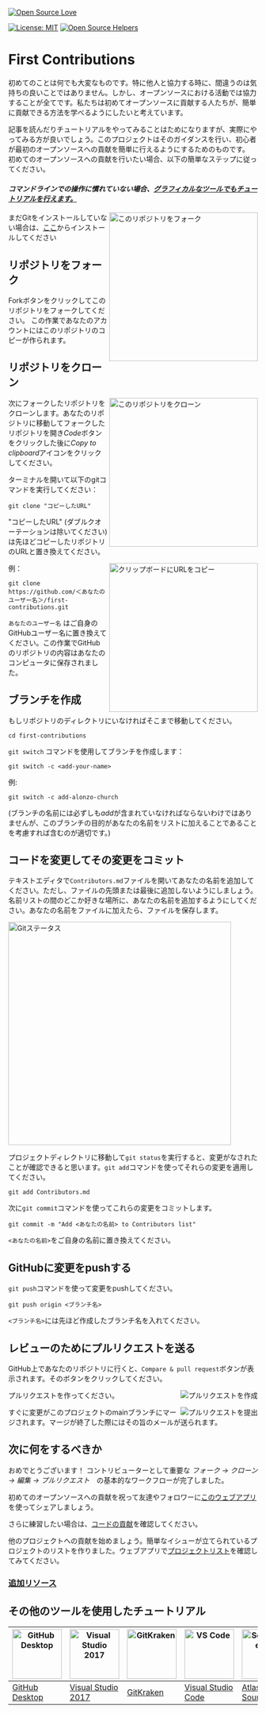 [![Open Source Love](https://badges.frapsoft.com/os/v1/open-source.svg?v=103)](https://github.com/ellerbrock/open-source-badges/)

[![License: MIT](https://img.shields.io/badge/License-MIT-green.svg)](https://opensource.org/licenses/MIT)
[![Open Source Helpers](https://www.codetriage.com/roshanjossey/first-contributions/badges/users.svg)](https://www.codetriage.com/roshanjossey/first-contributions)

# First Contributions

初めてのことは何でも大変なものです。特に他人と協力する時に、間違うのは気持ちの良いことではありません。しかし、オープンソースにおける活動では協力することが全てです。私たちは初めてオープンソースに貢献する人たちが、簡単に貢献できる方法を学べるようにしたいと考えています。

記事を読んだりチュートリアルをやってみることはためになりますが、実際にやってみる方が良いでしょう。このプロジェクトはそのガイダンスを行い、初心者が最初のオープンソースへの貢献を簡単に行えるようにするためのものです。<br>
初めてのオープンソースへの貢献を行いたい場合、以下の簡単なステップに従ってください。

#### *コマンドラインでの操作に慣れていない場合、[グラフィカルなツールでもチュートリアルを行えます。]( #その他のツールを使用したチュートリアル )*

<img align="right" width="300" src="https://firstcontributions.github.io/assets/Readme/fork.png" alt="このリポジトリをフォーク" />

まだGitをインストールしていない場合は、[ここ](https://help.github.com/articles/set-up-git/)からインストールしてください

## リポジトリをフォーク

Forkボタンをクリックしてこのリポジトリをフォークしてください。
この作業であなたのアカウントにはこのリポジトリのコピーが作られます。

## リポジトリをクローン

<img align="right" width="300" src="https://firstcontributions.github.io/assets/Readme/clone.png" alt="このリポジトリをクローン" />

次にフォークしたリポジトリをクローンします。あなたのリポジトリに移動してフォークしたリポジトリを開き*Code*ボタンをクリックした後に*Copy to clipboard*アイコンをクリックしてください。

ターミナルを開いて以下のgitコマンドを実行してください：

```
git clone "コピーしたURL"
```
"コピーしたURL" (ダブルクオーテーションは除いてください) は先ほどコピーしたリポジトリのURLと置き換えてください。

<img align="right" width="300" src="https://firstcontributions.github.io/assets/Readme/copy-to-clipboard.png" alt="クリップボードにURLをコピー" />

例：
```
git clone https://github.com/＜あなたのユーザー名＞/first-contributions.git
```
`あなたのユーザー名` はご自身のGitHubユーザー名に置き換えてください。この作業でGitHub のリポジトリの内容はあなたのコンピュータに保存されました。

## ブランチを作成

もしリポジトリのディレクトリにいなければそこまで移動してください。

```
cd first-contributions
```
`git switch` コマンドを使用してブランチを作成します：
```
git switch -c <add-your-name>
```

例:
```
git switch -c add-alonzo-church
```
(ブランチの名前には必ずしも*add*が含まれていなければならないわけではありませんが、このブランチの目的があなたの名前をリストに加えることであることを考慮すれば含むのが適切です。)

## コードを変更してその変更をコミット

テキストエディタで`Contributors.md`ファイルを開いてあなたの名前を追加してください。ただし、ファイルの先頭または最後に追加しないようにしましょう。名前リストの間のどこか好きな場所に、あなたの名前を追加するようにしてください。あなたの名前をファイルに加えたら、ファイルを保存します。

<img align="float: right;" width="450" src="https://firstcontributions.github.io/assets/Readme/git-status.png" alt="Gitステータス" />

プロジェクトディレクトリに移動して`git status`を実行すると、変更がなされたことが確認できると思います。`git add`コマンドを使ってそれらの変更を適用してください。
```
git add Contributors.md
```

次に`git commit`コマンドを使ってこれらの変更をコミットします。
```
git commit -m "Add <あなたの名前> to Contributors list"
```
`<あなたの名前>`をご自身の名前に置き換えてください。

## GitHubに変更をpushする

`git push`コマンドを使って変更をpushしてください。
```
git push origin <ブランチ名>
```
`<ブランチ名>`には先ほど作成したブランチ名を入れてください。

## レビューのためにプルリクエストを送る

GitHub上であなたのリポジトリに行くと、`Compare & pull request`ボタンが表示されます。そのボタンをクリックしてください。

<img style="float: right;" src="https://firstcontributions.github.io/assets/Readme/compare-and-pull.png" alt="プルリクエストを作成" />

プルリクエストを作ってください。

<img style="float: right;" src="https://firstcontributions.github.io/assets/Readme/submit-pull-request.png" alt="プルリクエストを提出" />

すぐに変更がこのプロジェクトのmainブランチにマージされます。マージが終了した際にはその旨のメールが送られます。

## 次に何をするべきか

おめでとうございます！  コントリビューターとして重要な _フォーク -> クローン -> 編集 -> プルリクエスト_　の基本的なワークフローが完了しました。

初めてのオープンソースへの貢献を祝って友達やフォロワーに[このウェブアプリ](https://firstcontributions.github.io/#social-share)を使ってシェアしましょう。

さらに練習したい場合は、[コードの貢献](https://github.com/roshanjossey/code-contributions)を確認してください。

他のプロジェクトへの貢献を始めましょう。簡単なイシューが立てられているプロジェクトのリストを作りました。ウェブアプリで[プロジェクトリスト](https://firstcontributions.github.io/#project-list)を確認してみてください。

### [追加リソース](../additional-material/git_workflow_scenarios/additional-material.md)

## その他のツールを使用したチュートリアル
| <a href="../gui-tool-tutorials/github-desktop-tutorial.md"><img alt="GitHub Desktop" src="https://desktop.github.com/images/desktop-icon.svg" width="100"></a> | <a href="../gui-tool-tutorials/github-windows-vs2017-tutorial.md"><img alt="Visual Studio 2017" src="https://upload.wikimedia.org/wikipedia/commons/c/cd/Visual_Studio_2017_Logo.svg" width="100"></a> | <a href="../gui-tool-tutorials/gitkraken-tutorial.md"><img alt="GitKraken" src="https://firstcontributions.github.io/assets/gui-tool-tutorials/gitkraken-tutorial/gk-icon.png" width="100"></a> | <a href="../gui-tool-tutorials/github-windows-vs-code-tutorial.md"><img alt="VS Code" src="https://upload.wikimedia.org/wikipedia/commons/1/1c/Visual_Studio_Code_1.35_icon.png" width=100></a> | <a href="../gui-tool-tutorials/sourcetree-macos-tutorial.md"><img alt="Sourcetree App" src="https://wac-cdn.atlassian.com/dam/jcr:81b15cde-be2e-4f4a-8af7-9436f4a1b431/Sourcetree-icon-blue.svg" width=100></a> | <a href="../gui-tool-tutorials/github-windows-intellij-tutorial.md"><img alt="IntelliJ IDEA" src="https://upload.wikimedia.org/wikipedia/commons/thumb/9/9c/IntelliJ_IDEA_Icon.svg/512px-IntelliJ_IDEA_Icon.svg.png" width=100></a> |
| --- | --- | --- | --- | --- | --- |
| [GitHub Desktop](../gui-tool-tutorials/github-desktop-tutorial.md) | [Visual Studio 2017](../gui-tool-tutorials/github-windows-vs2017-tutorial.md) | [GitKraken](../gui-tool-tutorials/gitkraken-tutorial.md) | [Visual Studio Code](../gui-tool-tutorials/github-windows-vs-code-tutorial.md) | [Atlassian Sourcetree](../gui-tool-tutorials/sourcetree-macos-tutorial.md) | [IntelliJ IDEA](../gui-tool-tutorials/github-windows-intellij-tutorial.md) |
